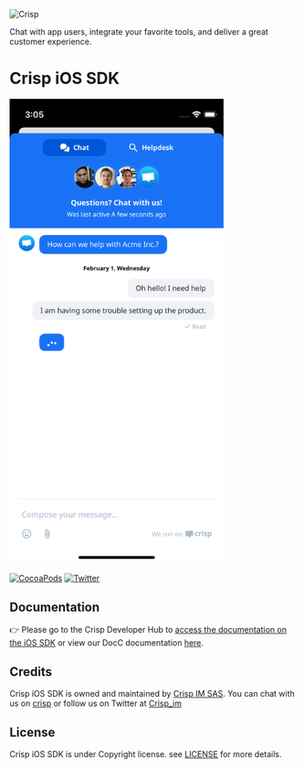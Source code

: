 ![Crisp](./.github/logo.png)

Chat with app users, integrate your favorite tools, and deliver a great customer experience.

# Crisp iOS SDK

<img src="./.github/screenshot.png" width="375" alt="Crisp screenshot">

[![CocoaPods](https://img.shields.io/cocoapods/v/Crisp.svg)](https://cocoapods.org/?q=crisp)
[![Twitter](https://img.shields.io/badge/twitter-@crisp_im-blue.svg?style=flat)](http://twitter.com/crisp_im)

## Documentation

:point_right: Please go to the Crisp Developer Hub to [access the documentation on the iOS SDK](https://docs.crisp.chat/guides/chatbox-sdks/ios-sdk/) or view our DocC documentation [here](https://crisp-im.github.io/crisp-sdk-ios/documentation/crisp/).

## Credits

Crisp iOS SDK is owned and maintained by [Crisp IM SAS](https://crisp.chat/en/). You can chat with us on [crisp](https://crisp.chat) or follow us on Twitter at [Crisp_im](http://twitter.com/crisp_im)

## License

Crisp iOS SDK is under Copyright license. see [LICENSE](https://raw.githubusercontent.com/crisp-im/crisp-sdk-ios/master/LICENSE) for more details.
